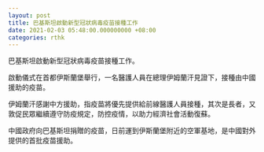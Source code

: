```yaml
---
layout: post
title: 巴基斯坦啟動新型冠狀病毒疫苗接種工作
date: 2021-02-03 05:48:00.000000000 +08:00
categories: rthk
---
```


巴基斯坦啟動新型冠狀病毒疫苗接種工作。

啟動儀式在首都伊斯蘭堡舉行，一名醫護人員在總理伊姆蘭汗見證下，接種由中國援助的疫苗。

伊姆蘭汗感謝中方援助，指疫苗將優先提供給前線醫護人員接種，其次是長者，又敦促民眾繼續遵守防疫規定，防控疫情，以助力經濟社會活動復蘇。

中國政府向巴基斯坦捐贈的疫苗，日前運到伊斯蘭堡附近的空軍基地，是中國對外提供的首批疫苗援助。
